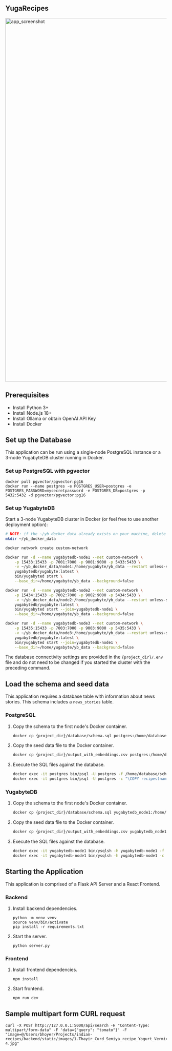 ## YugaRecipes

<img width="1135" alt="app_screenshot" src="https://github.com/YugabyteDB-Samples/yugarecipes/assets/2041330/1bcdec08-b11c-4a58-900a-e136070202a8">

## Prerequisites

- Install Python 3+
- Install Node.js 18+
- Install Ollama or obtain OpenAI API Key
- Install Docker

## Set up the Database

This application can be run using a single-node PostgreSQL instance or a 3-node YugabyteDB cluster running in Docker.

### Set up PostgreSQL with pgvector

```
docker pull pgvector/pgvector:pg16
docker run --name postgres -e POSTGRES_USER=postgres -e POSTGRES_PASSWORD=mysecretpassword -e POSTGRES_DB=postgres -p 5432:5432 -d pgvector/pgvector:pg16
```

### Set up YugabyteDB

Start a 3-node YugabyteDB cluster in Docker (or feel free to use another deployment option):

```sh
# NOTE: if the ~/yb_docker_data already exists on your machine, delete and re-create it
mkdir ~/yb_docker_data

docker network create custom-network

docker run -d --name yugabytedb-node1 --net custom-network \
    -p 15433:15433 -p 7001:7000 -p 9001:9000 -p 5433:5433 \
    -v ~/yb_docker_data/node1:/home/yugabyte/yb_data --restart unless-stopped \
    yugabytedb/yugabyte:latest \
    bin/yugabyted start \
    --base_dir=/home/yugabyte/yb_data --background=false

docker run -d --name yugabytedb-node2 --net custom-network \
    -p 15434:15433 -p 7002:7000 -p 9002:9000 -p 5434:5433 \
    -v ~/yb_docker_data/node2:/home/yugabyte/yb_data --restart unless-stopped \
    yugabytedb/yugabyte:latest \
    bin/yugabyted start --join=yugabytedb-node1 \
    --base_dir=/home/yugabyte/yb_data --background=false

docker run -d --name yugabytedb-node3 --net custom-network \
    -p 15435:15433 -p 7003:7000 -p 9003:9000 -p 5435:5433 \
    -v ~/yb_docker_data/node3:/home/yugabyte/yb_data --restart unless-stopped \
    yugabytedb/yugabyte:latest \
    bin/yugabyted start --join=yugabytedb-node1 \
    --base_dir=/home/yugabyte/yb_data --background=false
```

The database connectivity settings are provided in the `{project_dir}/.env` file and do not need to be changed if you started the cluster with the preceding command.

## Load the schema and seed data

This application requires a database table with information about news stories. This schema includes a `news_stories` table.

### PostgreSQL

1. Copy the schema to the first node's Docker container.

   ```sh
   docker cp {project_dir}/database/schema.sql postgres:/home/database
   ```

2. Copy the seed data file to the Docker container.

   ```sh
   docker cp {project_dir}/output_with_embeddings.csv postgres:/home/database
   ```

3. Execute the SQL files against the database.

   ```sh
   docker exec -it postgres bin/psql -U postgres -f /home/database/schema.sql
   docker exec -it postgres bin/psql -U postgres -c "\COPY recipes(name,image_url,description,cuisine,course,diet,prep_time,ingredients,instructions,embeddings) from '/home/database/output_with_embeddings.csv' DELIMITER ',' CSV HEADER;"
   ```

### YugabyteDB

1. Copy the schema to the first node's Docker container.

   ```sh
   docker cp {project_dir}/database/schema.sql yugabytedb_node1:/home/database
   ```

2. Copy the seed data file to the Docker container.

   ```sh
   docker cp {project_dir}/output_with_embeddings.csv yugabytedb_node1:/home/database
   ```

3. Execute the SQL files against the database.
   ```sh
   docker exec -it yugabytedb-node1 bin/ysqlsh -h yugabytedb-node1 -f /home/database/schema.sql
   docker exec -it yugabytedb-node1 bin/ysqlsh -h yugabytedb-node1 -c "\COPY recipes(name,image_url,description,cuisine,course,diet,prep_time,ingredients,instructions,embeddings) from '/home/database/output_with_embeddings.csv' DELIMITER ',' CSV HEADER;"
   ```

## Starting the Application

This application is comprised of a Flask API Server and a React Frontend.

### Backend

1. Install backend dependencies.
   ```
   python -m venv venv
   source venv/bin/activate
   pip install -r requirements.txt
   ```
2. Start the server.
   ```
   python server.py
   ```

### Frontend

1. Install frontend dependencies.
   ```
   npm install
   ```
2. Start frontend.
   ```
   npm run dev
   ```

## Sample multipart form CURL request

```
curl -X POST http://127.0.0.1:5000/api/search -H "Content-Type: multipart/form-data" -F 'data={"query": "tomato"}' -F "image=@/Users/bhoyer/Projects/indian-recipes/backend/static/images/1.Thayir_Curd_Semiya_recipe_Yogurt_Vermicelli_South_indian_Lunch_recipe-4.jpg"
```
